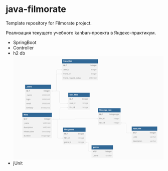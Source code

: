 # java-filmorate
Template repository for Filmorate project.

Реализация текущего учебного kanban-проекта в Яндекс-практикум. 

- SpringBoot
- Controller
- h2 db  ![схема базы данных](https://github.com/zZSerg1iq/java-filmorate/blob/main/DB.png)
- jUnit
